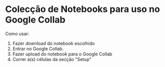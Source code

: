 # Colecção de Notebooks para uso no Google Collab

Como usar:
1. Fazer download do notebook escolhido
2. Entrar no Google Collab.
3. Fazer upload do notebook para o Google Collab
4. Correr a(s) células da secção "Setup"


